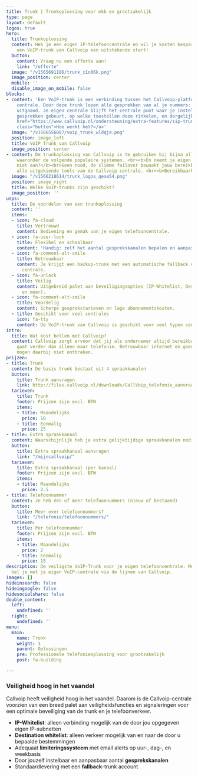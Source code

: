 ```yaml
---
title: Trunk | Trunkoplossing voor mkb en grootzakelijk
type: page
layout: default
logos: true
hero:
  title: Trunkoplossing
  content: Heb je een eigen IP-telefooncentrale en wil je kosten besparen? Dan biedt
    een VoIP-trunk van Callvoip een uitstekende start!
  button:
    content: Vraag nu een offerte aan!
    link: "/offerte"
  image: "/v1565691186/trunk_x1n06k.png"
  image_position: center
  mobile: ''
  disable_image_on_mobile: false
blocks:
- content: 'Een VoIP-trunk is een verbinding tussen het Callvoip-platform en je eigen
    centrale. Door deze trunk lopen alle gesprekken van al je nummers: inkomend en
    uitgaand. Je eigen centrale blijft het centrale punt waar je instelt wat er met
    gesprekken gebeurt, op welke toestellen deze rinkelen, en dergelijke. <br><br><a
    href="https://www.callvoip.nl/ondersteuning/extra-features/sip-trunk-handleiding/"
    class="button">Hoe werkt het?</a>'
  image: "/v1566556087/voip_trunk_wldqja.png"
  position: image_left
  title: VoIP Trunk van Callvoip
  image_position: center
- content: De trunkoplossing van Callvoip is te gebruiken bij bijna alle IP-centrales,
    waaronder de volgende populaire systemen. <br><b>En neemt je eigen centrale onverhoopt
    niet aan?</b><br>Geen nood, de slimme failover bewaakt jouw bereikbaarheid met
    alle uitgekiende tools van de Callvoip centrale. <br><b>Bereikbaarheid verzekerd.</b>
  image: "/v1566218614/trunk_logos_qexe54.png"
  position: image_right
  title: Welke VoIP-trunks zijn geschikt?
  image_position: ''
usps:
  title: De voordelen van een trunkoplossing
  content: ''
  items:
  - icon: fa-cloud
    title: Vertrouwd
    content: Bediening en gemak van je eigen telefooncentrale.
  - icon: fa-user-lock
    title: Flexibel en schaalbaar
    content: 'Handig: zelf het aantal gesprekskanalen bepalen en aanpassen.'
  - icon: fa-comment-alt-smile
    title: Betrouwbaar
    content: Je krijgt een backup-trunk met een automatische fallback op de hosted
      centrale.
  - icon: fa-unlock
    title: Veilig
    content: Uitgebreid palet aan beveiligingsopties (IP-Whitelist, Destination Whitelist
      en meer).
  - icon: fa-comment-alt-smile
    title: Voordelig
    content: Scherpe gesprekstarieven en lage abonnementskosten.
  - title: Geschikt voor veel centrales
    icon: fa-tty
    content: De VoIP-trunk van Callvoip is geschikt voor veel typen centrales.
intro:
  title: Wat kost bellen met Callvoip?
  content: Callvoip zorgt ervoor dat jij als ondernemer altijd bereikbaar bent, dat
    gaat verder dan alleen maar telefonie. Betrouwbaar internet en goede apparatuur
    mogen daarbij niet ontbreken.
prijzen:
- title: Trunk
  content: De basis trunk bestaat uit 4 spraakkanalen
  button:
    title: Trunk aanvragen
    link: http://files.callvoip.nl/downloads/CallVoip_telefonie_aanvraagformulier.pdf
  tarieven:
    title: Trunk
    footer: Prijzen zijn excl. BTW
    items:
    - title: Maandelijks
      price: 10
    - title: Eenmalig
      price: 25
- title: Extra spraakkanaal
  content: Waarschijnlijk heb je extra gelijktijdige spraakkanalen nodig.
  button:
    title: Extra spraakkanaal aanvragen
    link: "/mijncallvoip/"
  tarieven:
    title: Extra spraakkanaal (per kanaal)
    footer: Prijzen zijn excl. BTW
    items:
    - title: Maandelijks
      price: 2.5
- title: Telefoonnummer
  content: Je heb één of meer telefoonnummers (nieuw of bestaand)
  button:
    title: Meer over telefoonnummers?
    link: "/telefonie/telefoonnummers/"
  tarieven:
    title: Per telefoonnummer
    footer: Prijzen zijn excl. BTW
    items:
    - title: Maandelijks
      price: 2
    - title: Eenmalig
      price: 15
description: De veiligste VoIP-Trunk voor je eigen telefooncentrale. Met een VoIP-Trunk
  bel je met je eigen VoIP-centrale via de lijnen van Callvoip.
images: []
hideinsearch: false
hideingoogle: false
hidesocialshare: false
double_content:
  left:
    undefined: ''
  right:
    undefined: ''
menu:
  main:
    name: Trunk
    weight: 3
    parent: Oplossingen
    pre: Professionele telefonieoplossing voor grootzakelijk
    post: fa-building

---
```

### Veiligheid hoog in het vaandel

Callvoip heeft veiligheid hoog in het vaandel. Daarom is de Callvoip-centrale voorzien van een breed palet aan veiligheidsfuncties en signaleringen voor een optimale beveiliging van de trunk en je telefoonverkeer.

* **IP-Whitelist**: alleen verbinding mogelijk van de door jou opgegeven eigen IP-subnetten
* **Destination whitelist**: alleen verkeer mogelijk van en naar de door u bepaalde bestemmingen
* Adequaat **limiteringssysteem** met email alerts op uur-, dag-, en weekbasis
* Door jouzelf instelbaar en aanpasbaar aantal **gesprekskanalen**
* Standaardlevering met een **fallback**-trunk account